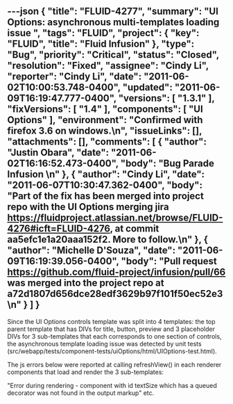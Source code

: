 ---json
{
  "title": "FLUID-4277",
  "summary": "UI Options: asynchronous multi-templates loading issue ",
  "tags": "FLUID",
  "project": {
    "key": "FLUID",
    "title": "Fluid Infusion"
  },
  "type": "Bug",
  "priority": "Critical",
  "status": "Closed",
  "resolution": "Fixed",
  "assignee": "Cindy Li",
  "reporter": "Cindy Li",
  "date": "2011-06-02T10:00:53.748-0400",
  "updated": "2011-06-09T16:19:47.777-0400",
  "versions": [
    "1.3.1"
  ],
  "fixVersions": [
    "1.4"
  ],
  "components": [
    "UI Options"
  ],
  "environment": "Confirmed with firefox 3.6 on windows.\n",
  "issueLinks": [],
  "attachments": [],
  "comments": [
    {
      "author": "Justin Obara",
      "date": "2011-06-02T16:16:52.473-0400",
      "body": "Bug Parade Infusion&#x20;\n"
    },
    {
      "author": "Cindy Li",
      "date": "2011-06-07T10:30:47.362-0400",
      "body": "Part of the fix has been merged into project repo with the UI Options merging jira <https://fluidproject.atlassian.net/browse/FLUID-4276#icft=FLUID-4276>, at commit aa5efc1e1a20aaa152f2. More to follow.\n"
    },
    {
      "author": "Michelle D'Souza",
      "date": "2011-06-09T16:19:39.056-0400",
      "body": "Pull request <https://github.com/fluid-project/infusion/pull/66> was merged into the project repo at a72d1807d656dce28edf3629b97f101f50ec52e3\n"
    }
  ]
}
---
Since the UI Options controls template was split into 4 templates: the top parent template that has DIVs for title, button, preview and 3 placeholder DIVs for 3 sub-templates that each corresponds to one section of controls, the asynchronous template loading issue was detected by unit tests (src/webapp/tests/component-tests/uiOptions/html/UIOptions-test.html).

The js errors below were reported at calling refreshView() in each renderer components that load and render the 3 sub-templates:

"Error during rendering - component with id textSize which has a queued decorator was not found in the output markup" etc.

        